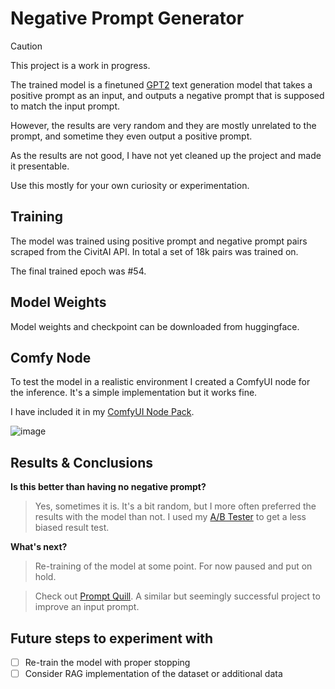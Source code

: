 # Negative Prompt Generator
> [!CAUTION]
> This project is a work in progress.

The trained model is a finetuned [GPT2](https://github.com/openai/gpt-2) text generation model that takes a positive prompt as an input, and outputs a negative prompt that is supposed to match the input prompt.

However, the results are very random and they are mostly unrelated to the prompt, and sometime they even output a positive prompt.

As the results are not good, I have not yet cleaned up the project and made it presentable.

Use this mostly for your own curiosity or experimentation.

## Training
The model was trained using positive prompt and negative prompt pairs scraped from the CivitAI API. In total a set of 18k pairs was trained on.

The final trained epoch was #54.

## Model Weights
Model weights and checkpoint can be downloaded from huggingface.

## Comfy Node
To test the model in a realistic environment I created a ComfyUI node for the inference. It's a simple implementation but it works fine.

I have included it in my [ComfyUI Node Pack](https://github.com/MNeMoNiCuZ/ComfyUI-mnemic-nodes).

![image](https://github.com/MNeMoNiCuZ/NegativePromptGenerator/assets/60541708/6b7614e6-2510-4b02-8696-8a6d7e1c59d3)

## Results & Conclusions
**Is this better than having no negative prompt?**

> Yes, sometimes it is. It's a bit random, but I more often preferred the results with the model than not. I used my [A/B Tester](https://github.com/MNeMoNiCuZ/ABTester) to get a less biased result test.

**What's next?**

> Re-training of the model at some point. For now paused and put on hold.

> Check out [Prompt Quill](https://github.com/osi1880vr/prompt_quill). A similar but seemingly successful project to improve an input prompt.

## Future steps to experiment with
- [ ] Re-train the model with proper stopping
- [ ] Consider RAG implementation of the dataset or additional data
